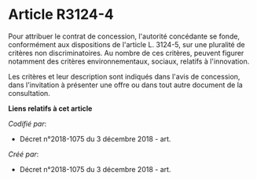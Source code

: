 # Article R3124-4

Pour attribuer le contrat de concession, l'autorité concédante se fonde, conformément aux dispositions de l'article L.
3124-5, sur une pluralité de critères non discriminatoires. Au nombre de ces critères, peuvent figurer notamment des critères
environnementaux, sociaux, relatifs à l'innovation.

Les critères et leur description sont indiqués dans l'avis de concession, dans l'invitation à présenter une offre ou dans
tout autre document de la consultation.

**Liens relatifs à cet article**

_Codifié par_:

  - Décret n°2018-1075 du 3 décembre 2018 - art.

_Créé par_:

  - Décret n°2018-1075 du 3 décembre 2018 - art.
